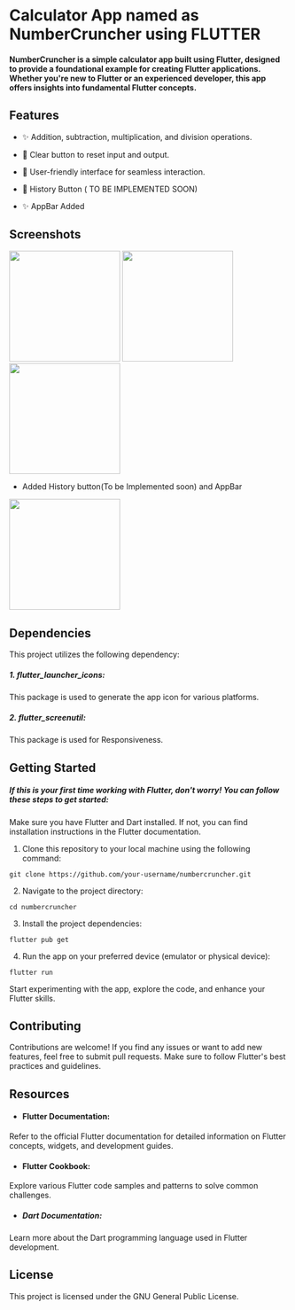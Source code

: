 # Calculator App named as NumberCruncher using FLUTTER
#### NumberCruncher is a simple calculator app built using Flutter, designed to provide a foundational example for creating Flutter applications. Whether you're new to Flutter or an experienced developer, this app offers insights into fundamental Flutter concepts.

## Features
* ✨ Addition, subtraction, multiplication, and division operations.

* 🔄 Clear button to reset input and output.

* 🌟 User-friendly interface for seamless interaction.

* 🔄 History Button ( TO BE IMPLEMENTED SOON)

* ✨ AppBar Added

## Screenshots
<!-- Insert screenshots of the app in action here -->
<img src="https://github.com/kamranhccp/flutter-calculator-number-cruncher/assets/50527133/4d65426c-5370-4d80-aa62-cea48ef2b883" width="200">
<img src="https://github.com/kamranhccp/flutter-calculator-number-cruncher/assets/50527133/29bca9cd-b421-4c29-b00f-92e8f22c4e42" width="200">
<img src="https://github.com/kamranhccp/flutter-calculator-number-cruncher/assets/50527133/c1b77f6d-4bef-48fb-a7a9-4e62ec4603d8" width="200">

* Added History button(To be Implemented soon) and AppBar
<img src="https://github.com/kamranhccp/flutter-calculator-number-cruncher/assets/50527133/f44ce7bd-cfa4-44e4-8738-0a2376b38073" width="200">

## Dependencies

This project utilizes the following dependency:

##### 1. flutter_launcher_icons: 
This package is used to generate the app icon for various platforms.
##### 2. flutter_screenutil: 
This package is used for Responsiveness.
## Getting Started
##### If this is your first time working with Flutter, don't worry! You can follow these steps to get started:

Make sure you have Flutter and Dart installed. If not, you can find installation instructions in the Flutter documentation.

1. Clone this repository to your local machine using the following command:
```
git clone https://github.com/your-username/numbercruncher.git
```

2. Navigate to the project directory:
```
cd numbercruncher
```

3. Install the project dependencies:
```
flutter pub get
```

4. Run the app on your preferred device (emulator or physical device):
```
flutter run
```

Start experimenting with the app, explore the code, and enhance your Flutter skills.

## Contributing
Contributions are welcome! If you find any issues or want to add new features, feel free to submit pull requests. Make sure to follow Flutter's best practices and guidelines.

## Resources
* #### Flutter Documentation:
Refer to the official Flutter documentation for detailed information on Flutter concepts, widgets, and development guides.

* #### Flutter Cookbook:
Explore various Flutter code samples and patterns to solve common challenges.

* ##### Dart Documentation:
Learn more about the Dart programming language used in Flutter development.

## License
This project is licensed under the GNU General Public License.
